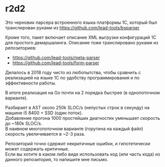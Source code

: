 # r2d2

Это черновик парсера встроенного языка платформы 1С, который был транслирован руками из https://github.com/lead-tools/bsparser

Кроме того, пакет включает описание XML выгрузки конфигураций 1С для простого демаршалинга. Описание тоже транслировано руками из репозиториев:
* https://github.com/lead-tools/meta-parser
* https://github.com/lead-tools/form-parser

Делалось в 2018 году чисто из любопытства, чтобы сравнить с реализацией на языке 1С по удобству программирования и по эффективности работы.

В итоге реализация на Go почти на 2 порядка быстрее (в однопоточном варианте).

Разбирает в AST около 250k SLOC/s (непустых строк в секунду) на машине i5 8400 + SSD (один поток).  
Добавление прогона 1000 простейших диагностик уменьшает скорость до ~180k SLOC/s.  
В наивном многопоточном варианте (горутина на каждый файл) скорость увеличивается в ~2-3 раза.

Репозиторий точно сдержит некритичные ошибки, и гипотетически может содержать критичные.  
Если вы хотите в каком либо виде использовать код (или часть кода) из данного репозитория, то напишите мне письмо.
